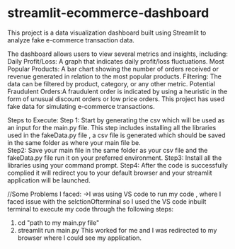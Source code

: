 # streamlit-ecommerce-dashboard
This project is a data visualization dashboard built using Streamlit to analyze fake e-commerce transaction data.

The dashboard allows users to view several metrics and insights, including:
Daily Profit/Loss: A graph that indicates daily profit/loss fluctuations.
Most Popular Products: A bar chart showing the number of orders received or revenue generated in relation to the most popular products.
Filtering: The data can be filtered by product, category, or any other metric.
Potential Fraudulent Orders:A fraudulent order is indicated by using a heuristic in the form of unusual discount orders or low price orders. This project has used fake data for simulating e-commerce transactions. 

Steps to Execute:
Step 1: Start by generating the csv which will be used as an input for the main.py file. This step includes installing all the libraries used in the  fakeData.py file , a csv file is generated which should be saved in the same folder as where your main file be.<br>
Step2: Save your main file in the same folder as your csv file and the fakeData.py file run it on your preferred environment.
Step3: Install all the libraries using your command prompt.
Step4: After the code is successfully complied it will redirect you to your default browser and your streamlit application will be launched.

//Some Problems I faced:
->I was using VS code to run my code , where I faced issue with the selctionOfterminal so I used the VS code inbuilt terminal to execute my code through the following steps:
1) cd "path to my main.py file"
2)  streamlit run main.py
This worked for me and I was redirected to my browser where I could see my application.
